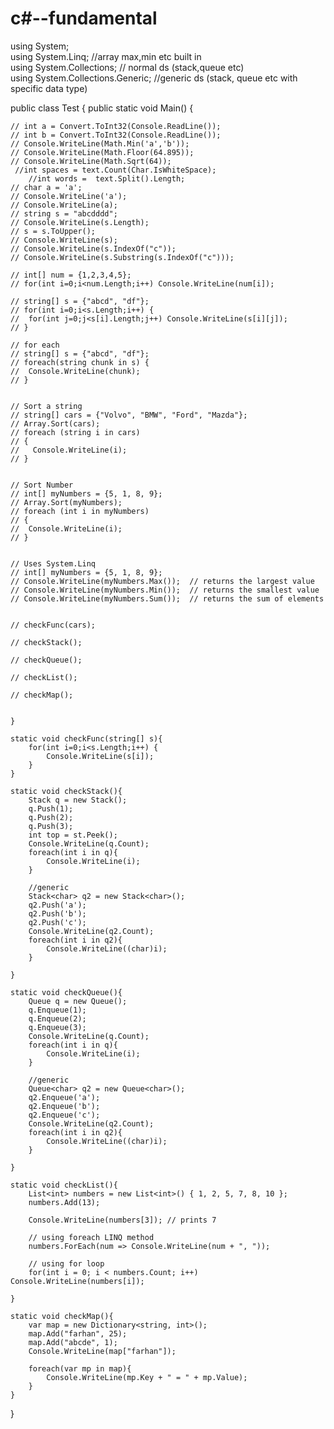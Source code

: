 # c#--fundamental

using System; <br>
using System.Linq; //array max,min etc built in  <br>
using System.Collections; // normal ds (stack,queue etc) <br>
using System.Collections.Generic; //generic ds (stack, queue etc with specific data type) <br>

public class Test
{
	public static void Main()
	{
		
    // int a = Convert.ToInt32(Console.ReadLine());
    // int b = Convert.ToInt32(Console.ReadLine());
    // Console.WriteLine(Math.Min('a','b'));
	// Console.WriteLine(Math.Floor(64.895));
	// Console.WriteLine(Math.Sqrt(64));
	 //int spaces = text.Count(Char.IsWhiteSpace);
        //int words =  text.Split().Length;
	// char a = 'a';
	// Console.WriteLine('a');
	// Console.WriteLine(a);
	// string s = "abcdddd";
	// Console.WriteLine(s.Length);
	// s = s.ToUpper();
	// Console.WriteLine(s);
	// Console.WriteLine(s.IndexOf("c"));
	// Console.WriteLine(s.Substring(s.IndexOf("c")));

	// int[] num = {1,2,3,4,5};
	// for(int i=0;i<num.Length;i++) Console.WriteLine(num[i]);
	
	// string[] s = {"abcd", "df"};
	// for(int i=0;i<s.Length;i++) {
	// 	for(int j=0;j<s[i].Length;j++) Console.WriteLine(s[i][j]);
	// }
	
	// for each
	// string[] s = {"abcd", "df"};
	// foreach(string chunk in s) {
	// 	Console.WriteLine(chunk);
	// }
	
	
	// Sort a string
    // string[] cars = {"Volvo", "BMW", "Ford", "Mazda"};
	// Array.Sort(cars);
	// foreach (string i in cars)
	// {
	// 	 Console.WriteLine(i);
	// }
	

	// Sort Number
	// int[] myNumbers = {5, 1, 8, 9};
	// Array.Sort(myNumbers);
	// foreach (int i in myNumbers)
	// {
	// 	Console.WriteLine(i);
	// }
	
	
	// Uses System.Linq
	// int[] myNumbers = {5, 1, 8, 9};
    // Console.WriteLine(myNumbers.Max());  // returns the largest value
    // Console.WriteLine(myNumbers.Min());  // returns the smallest value
    // Console.WriteLine(myNumbers.Sum());  // returns the sum of elements
	
	
	// checkFunc(cars);
	
	// checkStack();
	
    // checkQueue();
    
    // checkList();
    
    // checkMap();
	
	
	}
	
	static void checkFunc(string[] s){
		for(int i=0;i<s.Length;i++) {
			Console.WriteLine(s[i]);
		}
	}
	
	static void checkStack(){
		Stack q = new Stack();
		q.Push(1);
		q.Push(2);
		q.Push(3);
		int top = st.Peek();
		Console.WriteLine(q.Count);
		foreach(int i in q){
			Console.WriteLine(i);
		}
		
		//generic
		Stack<char> q2 = new Stack<char>();
		q2.Push('a');
		q2.Push('b');
		q2.Push('c');
		Console.WriteLine(q2.Count);
		foreach(int i in q2){
			Console.WriteLine((char)i);
		}
	
	}
	
	static void checkQueue(){
		Queue q = new Queue();
		q.Enqueue(1);
		q.Enqueue(2);
		q.Enqueue(3);
		Console.WriteLine(q.Count);
		foreach(int i in q){
			Console.WriteLine(i);
		}
		
		//generic
		Queue<char> q2 = new Queue<char>();
		q2.Enqueue('a');
		q2.Enqueue('b');
		q2.Enqueue('c');
		Console.WriteLine(q2.Count);
		foreach(int i in q2){
			Console.WriteLine((char)i);
		}
	
	}
	
	static void checkList(){
		List<int> numbers = new List<int>() { 1, 2, 5, 7, 8, 10 };
		numbers.Add(13);

		Console.WriteLine(numbers[3]); // prints 7

		// using foreach LINQ method
		numbers.ForEach(num => Console.WriteLine(num + ", "));

		// using for loop
		for(int i = 0; i < numbers.Count; i++) Console.WriteLine(numbers[i]);
			
	}
	
	static void checkMap(){
		var map = new Dictionary<string, int>();
		map.Add("farhan", 25);
		map.Add("abcde", 1);
		Console.WriteLine(map["farhan"]);
		
		foreach(var mp in map){
			Console.WriteLine(mp.Key + " = " + mp.Value);
		}
	}
}

